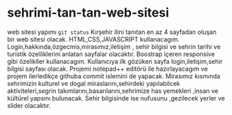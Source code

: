 # sehrimi-tan-tan-web-sitesi
web sitesi yapımı 
`git status`
Kırşehir ilini tanıtan en az 4 sayfadan oluşan bir web sitesi olacak.
HTML,CSS,JAVASCRİPT kullanacagım.
Login,hakkında,özgecmis,mirasımız,iletişim , sehir bilgisi ve sehrin tarihi ve turistik özelliklerini anlatan sayfalar olacaktır.
Boostrap içeren responsive gibi özelikller kullanacagım.
Kullanıcıya ilk gözüken sayfa  login,iletişim,sehir bilgisi sayfası olacak.
Projemi notepad++ editörü ile hazırlayacagım ve projem ilerledikçe githuba commit islemini de yapacak.
Mirasımız kısmında sehrimizin kulturel ve dogal miraslarını,sehirdeki yapılabilcek aktiviteleri,segrin takımlarını,basarılarını,sehrimize has yemekleri ,insan ve kültürel yapsını bulunacak.
Sehir bilgisinde ise nufusunu ,gezilecek yerler ve slider olacaktır.
